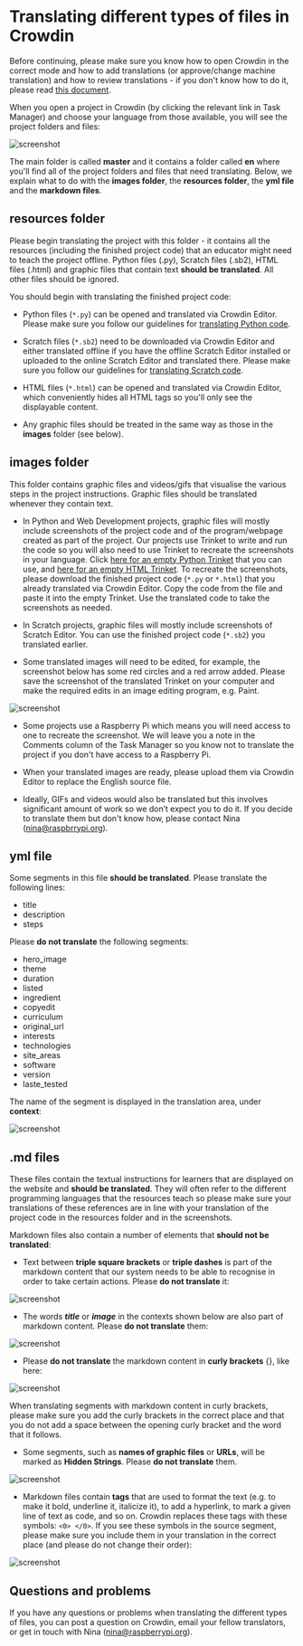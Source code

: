 # Translating different types of files in Crowdin

Before continuing, please make sure you know how to open Crowdin in the correct mode and how to add translations (or approve/change machine translation) and how to review translations - if you don't know how to do it, please read [this document](https://github.com/ninaszymor/Raspberry-Pi-Translation-Guide/blob/master/Tools/Crowdin.md).

When you open a project in Crowdin (by clicking the relevant link in Task Manager) and choose your language from those available, you will see the project folders and files:

![screenshot](images/Crowdin_files.png)

The main folder is called **master** and it contains a folder called **en** where you'll find all of the project folders and files that need translating. Below, we explain what to do with the **images folder**, the **resources folder**, the **yml file** and the **markdown files**.

## resources folder

Please begin translating the project with this folder - it contains all the resources (including the finished project code) that an educator might need to teach the project offline. Python files (.py), Scratch files (.sb2), HTML files (.html) and graphic files that contain text **should be translated**. All other files should be ignored.

You should begin with translating the finished project code:

- Python files (`*.py`) can be opened and translated via Crowdin Editor. Please make sure you follow our guidelines for [translating Python code](https://github.com/ninaszymor/Raspberry-Pi-Translation-Guide/blob/master/Technologies/Translating%20Python.md).

- Scratch files (`*.sb2`) need to be downloaded via Crowdin Editor and either translated offline if you have the offline Scratch Editor installed or uploaded to the online Scratch Editor and translated there. Please make sure you follow our guidelines for [translating Scratch code](https://github.com/ninaszymor/Raspberry-Pi-Translation-Guide/blob/master/Technologies/Translating%20Scratch.md).

- HTML files (`*.html`) can be opened and translated via Crowdin Editor, which conveniently hides all HTML tags so you'll only see the displayable content.

- Any graphic files should be treated in the same way as those in the **images** folder (see below).

## images folder

This folder contains graphic files and videos/gifs that visualise the various steps in the project instructions. Graphic files should be translated whenever they contain text.

- In Python and Web Development projects, graphic files will mostly include screenshots of the project code and of the program/webpage created as part of the project. Our projects use Trinket to write and run the code so you will also need to use Trinket to recreate the screenshots in your language. Click [here for an empty Python Trinket](https://trinket.io/python/b9a0534ee7) that you can use, and [here for an empty HTML Trinket](https://trinket.io/html/552244ece0). To recreate the screenshots, please download the finished project code (`*.py` or `*.html`) that you already translated via Crowdin Editor. Copy the code from the file and paste it into the empty Trinket. Use the translated code to take the screenshots as needed. 

- In Scratch projects, graphic files will mostly include screenshots of Scratch Editor. You can use the finished project code (`*.sb2`) you translated earlier. 

- Some translated images will need to be edited, for example, the screenshot below has some red circles and a red arrow added. Please save the screenshot of the translated Trinket on your computer and make the required edits in an image editing program, e.g. Paint.

![screenshot](images/Crowdin_image_edited.png)

- Some projects use a Raspberry Pi which means you will need access to one to recreate the screenshot. We will leave you a note in the Comments column of the Task Manager so you know not to translate the project if you don't have access to a Raspberry Pi. 

- When your translated images are ready, please upload them via Crowdin Editor to replace the English source file.

- Ideally, GIFs and videos would also be translated but this involves significant amount of work so we don’t expect you to do it. If you decide to translate them but don't know how, please contact Nina (nina@raspbrrypi.org). 

## yml file

Some segments in this file **should be translated**. Please translate the following lines:

- title
- description
- steps

Please **do not translate** the following segments:

- hero_image
- theme
- duration
- listed
- ingredient
- copyedit
- curriculum
- original_url
- interests
- technologies
- site_areas
- software
- version
- laste_tested

The name of the segment is displayed in the translation area, under **context**:

![screenshot](images/Crowdin_files_yml.png)

## .md files

These files contain the textual instructions for learners that are displayed on the website and **should be translated**. They will often refer to the different programming languages that the resources teach so please make sure your translations of these references are in line with your translation of the project code in the resources folder and in the screenshots.

Markdown files also contain a number of elements that **should not be translated**:

- Text between **triple square brackets** or **triple dashes** is part of the markdown content that our system needs to be able to recognise in order to take certain actions. Please **do not translate** it:

![screenshot](images/Crowdin_files_md1.png)

- The words **_title_** or **_image_** in the contexts shown below are also part of markdown content. Please **do not translate** them:

![screenshot](images/Crowdin_files_md2.png)

- Please **do not translate** the markdown content in **curly brackets** {}, like here: 

![screenshot](images/Crowdin_files_md3.png)

When translating segments with markdown content in curly brackets, please make sure you add the curly brackets in the correct place and that you do not add a space between the opening curly bracket and the word that it follows.

- Some segments, such as **names of graphic files** or **URLs**, will be marked as **Hidden Strings**. Please **do not translate** them. 

![screenshot](images/Crowdin_files_md4.png)

- Markdown files contain **tags** that are used to format the text (e.g. to make it bold, underline it, italicize it), to add a hyperlink, to mark a given line of text as code, and so on. Crowdin replaces these tags with these symbols: `<0> </0>`. If you see these symbols in the source segment, please make sure you include them in your translation in the correct place (and please do not change their order): 

![screenshot](images/Crowdin_files_md5.png)

## Questions and problems

If you have any questions or problems when translating the different types of files, you can post a question on Crowdin, email your fellow translators, or get in touch with Nina (nina@raspberrypi.org).
